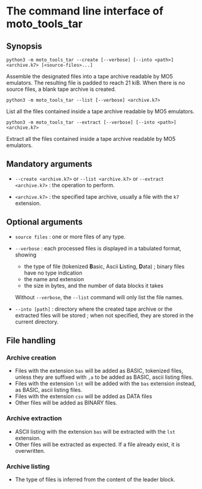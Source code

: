 # The command line interface of moto_tools_tar

## Synopsis

```
python3 -m moto_tools_tar --create [--verbose] [--into <path>] <archive.k7> [<source-files>...]
```

Assemble the designated files into a tape archive readable by MO5 emulators. The resulting file is padded to reach 21 kiB. When there is no source files, a blank tape archive is created.

```
python3 -m moto_tools_tar --list [--verbose] <archive.k7>
```

List all the files contained inside a tape archive readable by MO5 emulators.

```
python3 -m moto_tools_tar --extract [--verbose] [--into <path>] <archive.k7>
```

Extract all the files contained inside a tape archive readable by MO5 emulators.

## Mandatory arguments

* `--create <archive.k7>` or `--list <archive.k7>` or `--extract <archive.k7>` : the operation to perform.

* `<archive.k7>` : the specified tape archive, usually a file with the `k7` extension.

## Optional arguments

* `source files` : one or more files of any type.

* `--verbose` : each processed files is displayed in a tabulated format, showing

  * the type of file (tokenized **B**asic, Ascii **L**isting, **D**ata) ; binary files have no type indication
  * the name and extension
  * the size in bytes, and the number of data blocks it takes

  Without `--verbose`, the `--list` command will only list the file names.

* `--into [path]` : directory where the created tape archive or the extracted files will be stored ; when not specified, they are stored in the current directory.

## File handling

### Archive creation

* Files with the extension `bas` will be added as BASIC, tokenized files, unless they are suffixed with `,a` to be added as BASIC, ascii listing files.
* Files with the extension `lst` will be added with the `bas` extension instead, as BASIC, ascii listing files.
* Files with the extension `csv` will be added as DATA files
* Other files will be added as BINARY files.

### Archive extraction

* ASCII listing with the extension `bas` will be extracted with the `lst` extension.
* Other files will be extracted as expected. If a file already exist, it is overwritten.

### Archive listing

* The type of files is inferred from the content of the leader block.
